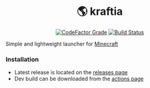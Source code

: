 <h1 align="center">🌎 kraftia</h1>

<div align="center">

[![CodeFactor Grade](https://img.shields.io/codefactor/grade/github/ya-ilya/kraftia?color=royalblue)](https://www.codefactor.io/repository/github/ya-ilya/kraftia)
[![Build Status](https://img.shields.io/github/actions/workflow/status/ya-ilya/kraftia/build.yml?branch=main&logo=gradle)](https://github.com/ya-ilya/kraftia/actions)

</div>

Simple and lightweight launcher for [Minecraft](https://www.minecraft.net/)

### Installation

- Latest release is located on the [releases page](https://github.com/ya-ilya/kraftia/releases)
- Dev build can be downloaded from the [actions page](https://github.com/ya-ilya/kraftia/actions)